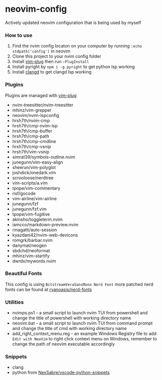 # neovim-config

Actively updated neovim configuration that is being used by myself

### How to use

1. Find the nvim config locaton on your computer by running `:echo stdpath('config')` in neovim
2. Clone this project to your nvim config folder
3. Install [vim-plug](https://github.com/junegunn/vim-plug) then run `:PlugInstall`
4. Install pyright by `npm i -g pyright` to get python lsp working
5. Install [clangd](https://clangd.llvm.org/installation) to get clangd lsp working

### Plugins

Plugins are managed with [vim-plug](https://github.com/junegunn/vim-plug)

* nvim-treesitter/nvim-treesitter
* mhinz/vim-grepper
* neovim/nvim-lspconfig
* hrsh7th/nvim-cmp
* hrsh7th/cmp-nvim-lsp
* hrsh7th/cmp-buffer
* hrsh7th/cmp-path
* hrsh7th/cmp-cmdline
* hrsh7th/cmp-vsnip
* hrsh7th/vim-vsnip
* simrat39/symbols-outline.nvim
* junegunn/vim-easy-align
* sheerun/vim-polyglot
* joshdick/onedark.vim
* scrooloose/nerdtree
* vim-scripts/a.vim
* tpope/vim-commentary
* nsf/gocode
* vim-airline/vim-airline
* junegunn/fzf
* junegunn/fzf.vim
* tpope/vim-fugitive
* akinsho/toggleterm.nvim
* iamcco/markdown-preview.nvim
* rmagatti/auto-session
* kyazdani42/nvim-web-devicons
* romgrk/barbar.nvim
* danymat/neogen
* sbdchd/neoformat
* mhinz/vim-startify
* dwrdx/mywords.nvim

### Beautiful Fonts

This config is using `BitstreamVeraSansMono Nerd Font`
more patched nerd fonts can be found at [ryanoasis/nerd-fonts](https://github.com/ryanoasis/nerd-fonts/tree/master/patched-fonts)

### Utilities

* nvimps.ps1 - a small script to launch nvim TUI from powershell and change the title of powershell with 
               working directory name
* neovim.bat - a small script to launch nvim TUI from command prompt and change the title of cmd with 
               working directory name
* add_right_context_menu.reg - an example Windows Registry file to add `Edit with NeoVim` to right click context menu 
                               on Windows, remember to change the path of neovim executable accordingly


### Snippets

* clang
* python from [NexSabre/vscode-python-snippets](https://github.com/NexSabre/vscode-python-snippets)
